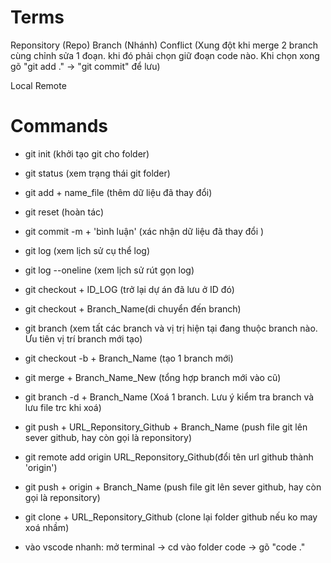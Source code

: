 # Terms

Reponsitory (Repo)
Branch (Nhánh)
Conflict (Xung đột khi merge 2 branch cùng chỉnh sửa 1 đoạn. khi đó phải chọn giữ đoạn code nào. Khi chọn xong gõ "git add ." -> "git commit" để lưu)

Local
Remote

# Commands

- git init (khởi tạo git cho folder)
- git status (xem trạng thái git folder)
- git add + name_file (thêm dữ liệu đã thay đổi)
- git reset (hoàn tác)
- git commit -m + 'bình luận' (xác nhận dữ liệu đã thay đổi )
- git log (xem lịch sử cụ thể log)
- git log --oneline (xem lịch sử rút gọn log)
- git checkout + ID_LOG (trở lại dự án đã lưu ở ID đó) 
- git checkout + Branch_Name(di chuyển đến branch)
- git branch (xem tất các branch và vị trị hiện tại đang thuộc branch nào. Ưu tiên vị trí branch mới tạo)
- git checkout -b + Branch_Name (tạo 1 branch mới)
- git merge + Branch_Name_New (tổng hợp branch mới vào cũ)
- git branch -d + Branch_Name (Xoá 1 branch. Lưu ý kiểm tra branch và lưu file trc khi xoá)

- git push + URL_Reponsitory_Github + Branch_Name (push file git lên sever github, hay còn gọi là reponsitory)
- git remote add origin URL_Reponsitory_Github(đổi tên url github thành 'origin')
- git push + origin + Branch_Name (push file git lên sever github, hay còn gọi là reponsitory)

- git clone + URL_Reponsitory_Github (clone lại folder github nếu ko may xoá nhầm)
- vào vscode nhanh: mở terminal -> cd vào folder code -> gõ "code ."
